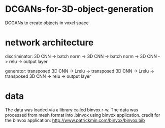 # DCGANs-for-3D-object-generation

DCGANs to create objects in voxel space

# network architecture

discriminator: 3D CNN -> batch norm -> 3D CNN -> batch norm -> 3D CNN -> relu -> output layer

generator: transposed 3D CNN -> Lrelu -> transposed 3D CNN -> Lrelu -> transposed 3D CNN -> relu -> output layer

# data

The data was loaded via a library called binvox r-w.
The data was processed from mesh format into .binvox using binvox application.
credit for the binvox application: http://www.patrickmin.com/binvox/binvox.bib

































